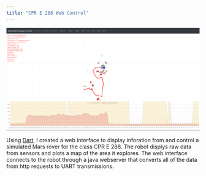 ```yaml
---
title: "CPR E 288 Web Control"
---
```


![CPR E 288 Web Control](/projects/CPRE288.png)

Using [Dart](https://www.dartlang.org/), I created a web interface to display inforation from and control a simulated Mars rover for the class CPR E 288. The robot displys raw data from sensors and plots a map of the area it explores. The web interface connects to the robot through a java webserver that converts all of the data from http requests to UART transmissions.
